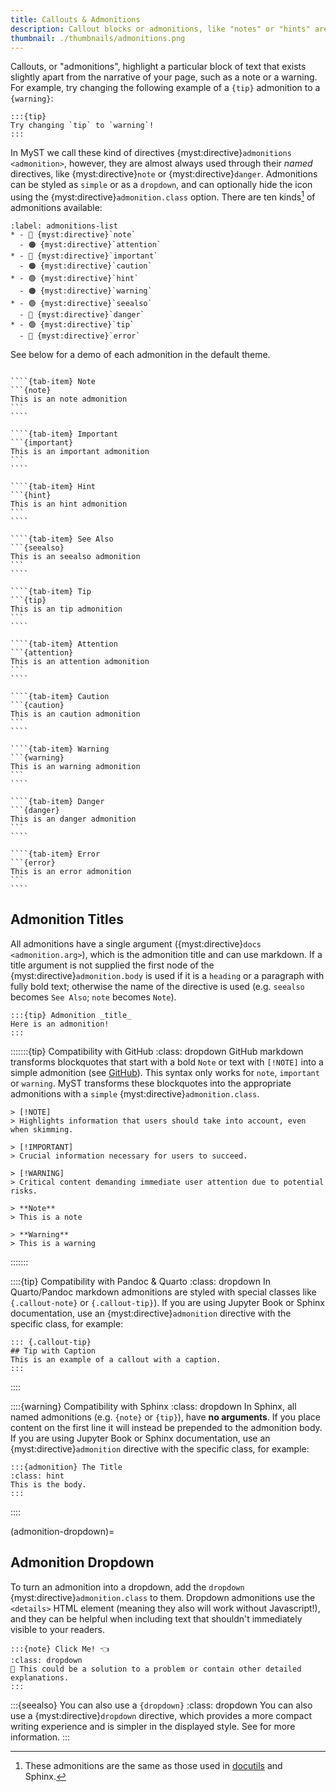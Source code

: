 ```yaml
---
title: Callouts & Admonitions
description: Callout blocks or admonitions, like "notes" or "hints" are outlined or shaded areas of a document to bring attention to particular information.
thumbnail: ./thumbnails/admonitions.png
---
```


Callouts, or "admonitions", highlight a particular block of text that exists slightly apart from the narrative of your page, such as a note or a warning.
For example, try changing the following example of a `{tip}` admonition to a `{warning}`:

```{myst}
:::{tip}
Try changing `tip` to `warning`!
:::
```

In MyST we call these kind of directives {myst:directive}`admonitions <admonition>`, however, they are almost always used through their _named_ directives, like {myst:directive}`note` or {myst:directive}`danger`. Admonitions can be styled as `simple` or as a `dropdown`, and can optionally hide the icon using the {myst:directive}`admonition.class` option. There are ten kinds[^docutils-admonitions] of admonitions available:

```{list-table} Named admonitions that can be used as directives
:label: admonitions-list
* - 🔵 {myst:directive}`note`
  - 🟠 {myst:directive}`attention`
* - 🔵 {myst:directive}`important`
  - 🟠 {myst:directive}`caution`
* - 🟢 {myst:directive}`hint`
  - 🟠 {myst:directive}`warning`
* - 🟢 {myst:directive}`seealso`
  - 🔴 {myst:directive}`danger`
* - 🟢 {myst:directive}`tip`
  - 🔴 {myst:directive}`error`
```

[^docutils-admonitions]: These admonitions are the same as those used in [docutils](https://docutils.sourceforge.io/docs/ref/rst/directives.html#specific-admonitions) and Sphinx.

See below for a demo of each admonition in the default theme.

`````{tab-set}

````{tab-item} Note
```{note}
This is an note admonition
```
````

````{tab-item} Important
```{important}
This is an important admonition
```
````

````{tab-item} Hint
```{hint}
This is an hint admonition
```
````

````{tab-item} See Also
```{seealso}
This is an seealso admonition
```
````

````{tab-item} Tip
```{tip}
This is an tip admonition
```
````

````{tab-item} Attention
```{attention}
This is an attention admonition
```
````

````{tab-item} Caution
```{caution}
This is an caution admonition
```
````

````{tab-item} Warning
```{warning}
This is an warning admonition
```
````

````{tab-item} Danger
```{danger}
This is an danger admonition
```
````

````{tab-item} Error
```{error}
This is an error admonition
```
````

`````

## Admonition Titles

All admonitions have a single argument ({myst:directive}`docs <admonition.arg>`), which is the admonition title and can use markdown.
If a title argument is not supplied the first node of the {myst:directive}`admonition.body` is used if it is a `heading` or a paragraph with fully bold text; otherwise the name of the directive is used (e.g. `seealso` becomes `See Also`; `note` becomes `Note`).

```{myst}
:::{tip} Admonition _title_
Here is an admonition!
:::
```

:::::::{tip} Compatibility with GitHub
:class: dropdown
GitHub markdown transforms blockquotes that start with a bold `Note` or text with `[!NOTE]` into a simple admonition (see [GitHub](https://github.com/community/community/discussions/16925)). This syntax only works for `note`, `important` or `warning`. MyST transforms these blockquotes into the appropriate admonitions with a `simple` {myst:directive}`admonition.class`.

```{myst}
> [!NOTE]
> Highlights information that users should take into account, even when skimming.

> [!IMPORTANT]
> Crucial information necessary for users to succeed.

> [!WARNING]
> Critical content demanding immediate user attention due to potential risks.

> **Note**
> This is a note

> **Warning**
> This is a warning
```

:::::::

::::{tip} Compatibility with Pandoc & Quarto
:class: dropdown
In Quarto/Pandoc markdown admonitions are styled with special classes like `{.callout-note}` or `{.callout-tip}`).
If you are using Jupyter Book or Sphinx documentation, use an {myst:directive}`admonition` directive with the specific class, for example:

```{myst}
::: {.callout-tip}
## Tip with Caption
This is an example of a callout with a caption.
:::
```

::::

::::{warning} Compatibility with Sphinx
:class: dropdown
In Sphinx, all named admonitions (e.g. `{note}` or `{tip}`), have **no arguments**.
If you place content on the first line it will instead be prepended to the admonition body.
If you are using Jupyter Book or Sphinx documentation, use an {myst:directive}`admonition` directive with the specific class, for example:

```{myst}
:::{admonition} The Title
:class: hint
This is the body.
:::
```

::::

(admonition-dropdown)=

## Admonition Dropdown

To turn an admonition into a dropdown, add the `dropdown` {myst:directive}`admonition.class` to them.
Dropdown admonitions use the `<details>` HTML element (meaning they also will work without Javascript!),
and they can be helpful when including text that shouldn't immediately visible to your readers.

```{myst}
:::{note} Click Me! 👈
:class: dropdown
👋 This could be a solution to a problem or contain other detailed explanations.
:::
```

:::{seealso} You can also use a `{dropdown}`
:class: dropdown
You can also use a {myst:directive}`dropdown` directive, which provides a more compact writing experience and is simpler in the displayed style. See [](#dropdowns) for more information.
:::
